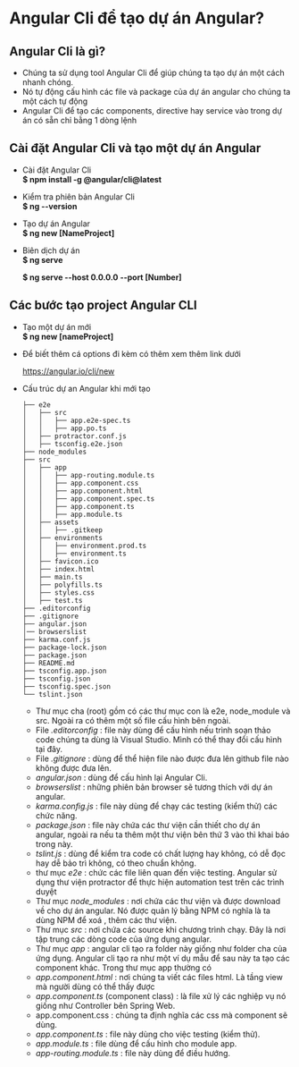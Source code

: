 # Angular Cli để tạo dự án Angular?
## Angular Cli là gì?
- Chúng ta sử dụng tool Angular Cli để giúp chúng ta tạo dự án một cách nhanh chóng.
- Nó tự động cấu hình các file và package của dự án angular cho chúng ta một cách tự động
- Angular Cli để tạo các components, directive hay service vào trong dự án có sẵn chỉ bằng 1 dòng lệnh
## Cài đặt Angular Cli và tạo một dự án Angular
- Cài đặt Angular Cli\
    **$ npm install -g @angular/cli@latest**
- Kiểm tra phiên bản Angular Cli\
    **$ ng --version**
- Tạo dự án Angular\
    **$ ng new [NameProject]**
- Biên dịch dự án\
    **$ ng serve**

    **$ ng serve --host 0.0.0.0 --port [Number]**
## Các bước tạo project Angular CLI
- Tạo một dự án mới\
    **$ ng new [nameProject]**
- Để biết thêm cá options đi kèm có thêm xem thêm link dưới

    <https://angular.io/cli/new>
- Cấu trúc dự an Angular khi mới tạo
    ```
    ├── e2e
    │   ├── src
    │   │   ├── app.e2e-spec.ts 
    │   │   ├── app.po.ts
    │   ├── protractor.conf.js 
    │   ├── tsconfig.e2e.json
    ├── node_modules
    ├── src
    │   ├── app
    │   │   ├── app-routing.module.ts
    │   │   ├── app.component.css
    │   │   ├── app.component.html
    │   │   ├── app.component.spec.ts
    │   │   ├── app.component.ts
    │   │   ├── app.module.ts
    │   ├── assets
    │   │   ├── .gitkeep
    │   ├── environments
    │   │   ├── environment.prod.ts
    │   │   ├── environment.ts
    │   ├── favicon.ico
    │   ├── index.html
    │   ├── main.ts
    │   ├── polyfills.ts
    │   ├── styles.css
    │   ├── test.ts
    ├── .editorconfig
    ├── .gitignore
    ├── angular.json
    │── browserslist   
    ├── karma.conf.js
    ├── package-lock.json
    ├── package.json
    ├── README.md
    ├── tsconfig.app.json
    ├── tsconfig.json
    ├── tsconfig.spec.json
    └── tslint.json
    ```

    + Thư mục cha (root) gồm có các thư mục con là e2e, node_module và src. Ngoài ra có thêm một số file cấu hình bên ngoài.
    + File *.editorconfig* : file này dùng để cấu hình nếu trình soạn thảo code chúng ta dùng là Visual Studio. Mình có thể thay đổi cấu hình tại đây.
    + File *.gitignore* : dùng để thể hiện file nào được đưa lên github file nào không được đưa lên.
    + *angular.json* : dùng để cấu hình lại Angular Cli.
    + *browserslist* : những phiên bản browser sẽ tương thích với dự án angular.
    + *karma.config.js* : file này dùng để chạy các testing (kiểm thử) các chức năng.
    + *package.json* : file này chứa các thư viện cần thiết cho dự án angular, ngoài ra nếu ta thêm một thư viện bên thứ 3 vào thì khai báo trong này.
    + *tslint.js* : dùng để kiểm tra code có chất lượng hay không, có dễ đọc hay dễ bảo trì không, có theo chuẩn không.
    + thư mục *e2e* : chức các file liên quan đến việc testing. Angular sử dụng thư viện protractor để thực hiện automation test trên các trình duyệt
    + Thư mục *node_modules* : nơi chứa các thư viện và được download về cho dự án angular. Nó được quản lý bằng NPM có nghĩa là ta dùng NPM để xoá , thêm các thư viện.
    + Thư mục *src* : nơi chứa các source khi chương trình chạy. Đây là nơi tập trung các dòng code của ứng dụng angular.
    + Thư mục *app* : angular cli tạo ra folder này giống như folder cha của ứng dụng. Angular cli tạo ra như một ví dụ mẫu để sau này ta tạo các component khác. Trong thư mục app thường có
    + *app.component.html* : nơi chúng ta viết các files html. Là tầng view mà người dùng có thể thấy được
    + *app.component.ts* (component class) : là file xử lý các nghiệp vụ nó giống như Controller bên Spring Web.
    + app.component.css : chúng ta định nghĩa các css mà component sẽ dùng.
    + *app.component.ts* : file này dùng cho việc testing (kiểm thử).
    + *app.module.ts* : file dùng để cấu hình cho module app.
    + *app-routing.module.ts* : file này dùng để điều hướng.